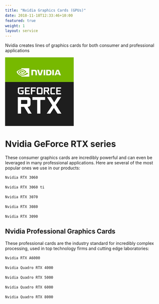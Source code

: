 ```yaml
---
title: "Nvidia Graphics Cards (GPUs)"
date: 2018-11-18T12:33:46+10:00
featured: true
weight: 1
layout: service
---
```


Nvidia creates lines of graphics cards for both consumer and professional applications

![Nvidia GeForce](/images/nvidia-geforce-logo.png)

# Nvidia GeForce RTX series 

These consumer graphics cards are incredibly powerful and can even be leveraged in many professional applications. Here are several of the most popular ones we use in our products: <br>

	Nvidia RTX 3060

	Nvidia RTX 3060 ti

	Nvidia RTX 3070

    Nvidia RTX 3080

    Nvidia RTX 3090


## Nvidia Professional Graphics Cards

These professional cards are the industry standard for incredibly complex processing, used in top technology firms and cutting edge laboratories:  <br>

	Nvidia RTX A6000 

	Nvidia Quadro RTX 4000 

	Nvidia Quadro RTX 5000 

	Nvidia Quadro RTX 6000
	
	Nvidia Quadro RTX 8000